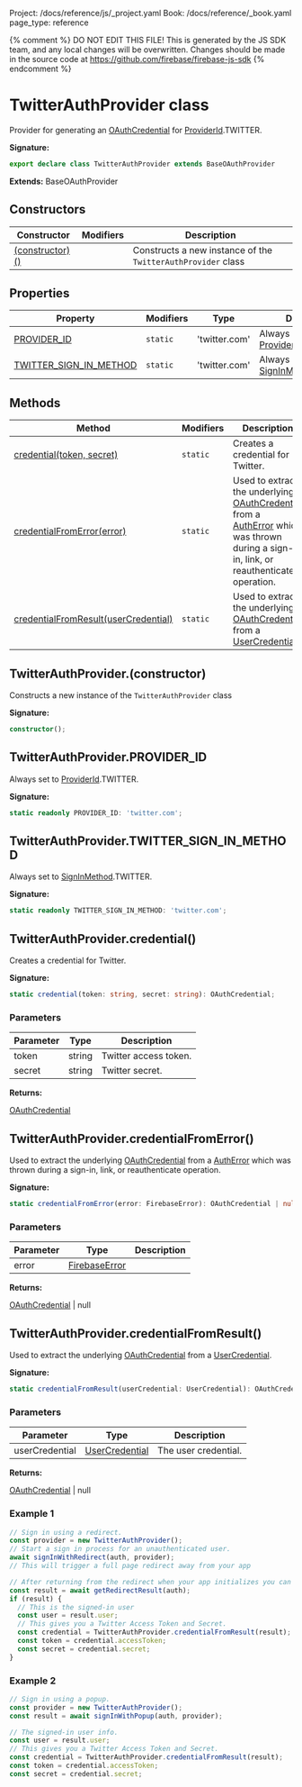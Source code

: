 Project: /docs/reference/js/_project.yaml
Book: /docs/reference/_book.yaml
page_type: reference

{% comment %}
DO NOT EDIT THIS FILE!
This is generated by the JS SDK team, and any local changes will be
overwritten. Changes should be made in the source code at
https://github.com/firebase/firebase-js-sdk
{% endcomment %}

# TwitterAuthProvider class
Provider for generating an [OAuthCredential](./auth.oauthcredential.md#oauthcredential_class) for [ProviderId](./auth.md#providerid)<!-- -->.TWITTER.

<b>Signature:</b>

```typescript
export declare class TwitterAuthProvider extends BaseOAuthProvider 
```
<b>Extends:</b> BaseOAuthProvider

## Constructors

|  Constructor | Modifiers | Description |
|  --- | --- | --- |
|  [(constructor)()](./auth.twitterauthprovider.md#twitterauthproviderconstructor) |  | Constructs a new instance of the <code>TwitterAuthProvider</code> class |

## Properties

|  Property | Modifiers | Type | Description |
|  --- | --- | --- | --- |
|  [PROVIDER\_ID](./auth.twitterauthprovider.md#twitterauthproviderprovider_id) | <code>static</code> | 'twitter.com' | Always set to [ProviderId](./auth.md#providerid)<!-- -->.TWITTER. |
|  [TWITTER\_SIGN\_IN\_METHOD](./auth.twitterauthprovider.md#twitterauthprovidertwitter_sign_in_method) | <code>static</code> | 'twitter.com' | Always set to [SignInMethod](./auth.md#signinmethod)<!-- -->.TWITTER. |

## Methods

|  Method | Modifiers | Description |
|  --- | --- | --- |
|  [credential(token, secret)](./auth.twitterauthprovider.md#twitterauthprovidercredential) | <code>static</code> | Creates a credential for Twitter. |
|  [credentialFromError(error)](./auth.twitterauthprovider.md#twitterauthprovidercredentialfromerror) | <code>static</code> | Used to extract the underlying [OAuthCredential](./auth.oauthcredential.md#oauthcredential_class) from a [AuthError](./auth.autherror.md#autherror_interface) which was thrown during a sign-in, link, or reauthenticate operation. |
|  [credentialFromResult(userCredential)](./auth.twitterauthprovider.md#twitterauthprovidercredentialfromresult) | <code>static</code> | Used to extract the underlying [OAuthCredential](./auth.oauthcredential.md#oauthcredential_class) from a [UserCredential](./auth.usercredential.md#usercredential_interface)<!-- -->. |

## TwitterAuthProvider.(constructor)

Constructs a new instance of the `TwitterAuthProvider` class

<b>Signature:</b>

```typescript
constructor();
```

## TwitterAuthProvider.PROVIDER\_ID

Always set to [ProviderId](./auth.md#providerid)<!-- -->.TWITTER.

<b>Signature:</b>

```typescript
static readonly PROVIDER_ID: 'twitter.com';
```

## TwitterAuthProvider.TWITTER\_SIGN\_IN\_METHOD

Always set to [SignInMethod](./auth.md#signinmethod)<!-- -->.TWITTER.

<b>Signature:</b>

```typescript
static readonly TWITTER_SIGN_IN_METHOD: 'twitter.com';
```

## TwitterAuthProvider.credential()

Creates a credential for Twitter.

<b>Signature:</b>

```typescript
static credential(token: string, secret: string): OAuthCredential;
```

### Parameters

|  Parameter | Type | Description |
|  --- | --- | --- |
|  token | string | Twitter access token. |
|  secret | string | Twitter secret. |

<b>Returns:</b>

[OAuthCredential](./auth.oauthcredential.md#oauthcredential_class)

## TwitterAuthProvider.credentialFromError()

Used to extract the underlying [OAuthCredential](./auth.oauthcredential.md#oauthcredential_class) from a [AuthError](./auth.autherror.md#autherror_interface) which was thrown during a sign-in, link, or reauthenticate operation.

<b>Signature:</b>

```typescript
static credentialFromError(error: FirebaseError): OAuthCredential | null;
```

### Parameters

|  Parameter | Type | Description |
|  --- | --- | --- |
|  error | [FirebaseError](./util.firebaseerror.md#firebaseerror_class) |  |

<b>Returns:</b>

[OAuthCredential](./auth.oauthcredential.md#oauthcredential_class) \| null

## TwitterAuthProvider.credentialFromResult()

Used to extract the underlying [OAuthCredential](./auth.oauthcredential.md#oauthcredential_class) from a [UserCredential](./auth.usercredential.md#usercredential_interface)<!-- -->.

<b>Signature:</b>

```typescript
static credentialFromResult(userCredential: UserCredential): OAuthCredential | null;
```

### Parameters

|  Parameter | Type | Description |
|  --- | --- | --- |
|  userCredential | [UserCredential](./auth.usercredential.md#usercredential_interface) | The user credential. |

<b>Returns:</b>

[OAuthCredential](./auth.oauthcredential.md#oauthcredential_class) \| null

### Example 1


```javascript
// Sign in using a redirect.
const provider = new TwitterAuthProvider();
// Start a sign in process for an unauthenticated user.
await signInWithRedirect(auth, provider);
// This will trigger a full page redirect away from your app

// After returning from the redirect when your app initializes you can obtain the result
const result = await getRedirectResult(auth);
if (result) {
  // This is the signed-in user
  const user = result.user;
  // This gives you a Twitter Access Token and Secret.
  const credential = TwitterAuthProvider.credentialFromResult(result);
  const token = credential.accessToken;
  const secret = credential.secret;
}

```

### Example 2


```javascript
// Sign in using a popup.
const provider = new TwitterAuthProvider();
const result = await signInWithPopup(auth, provider);

// The signed-in user info.
const user = result.user;
// This gives you a Twitter Access Token and Secret.
const credential = TwitterAuthProvider.credentialFromResult(result);
const token = credential.accessToken;
const secret = credential.secret;

```

